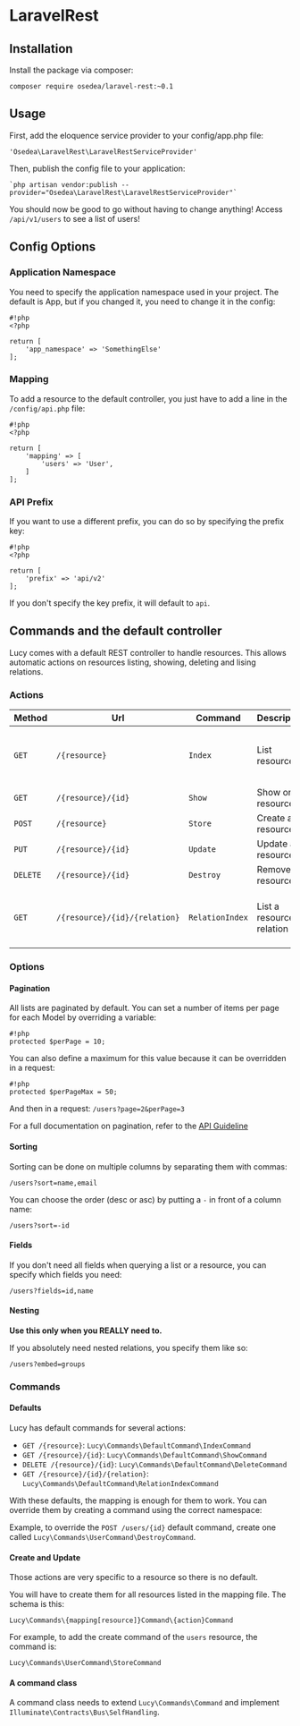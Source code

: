 # LaravelRest

## Installation

Install the package via composer:

    composer require osedea/laravel-rest:~0.1

## Usage

First, add the eloquence service provider to your config/app.php file:

    'Osedea\LaravelRest\LaravelRestServiceProvider'

Then, publish the config file to your application:

    `php artisan vendor:publish --provider="Osedea\LaravelRest\LaravelRestServiceProvider"`

You should now be good to go without having to change anything! Access `/api/v1/users` to see a list of users!

## Config Options

### Application Namespace

You need to specify the application namespace used in your project. The default is App, but if you changed it, you need to change it in the config:

```
#!php
<?php

return [
    'app_namespace' => 'SomethingElse'
];
```

### Mapping

To add a resource to the default controller, you just have to add a line in the `/config/api.php` file:

```
#!php
<?php

return [
    'mapping' => [
        'users' => 'User',
    ]
];
```

### API Prefix

If you want to use a different prefix, you can do so by specifying the prefix key:

```
#!php
<?php

return [
    'prefix' => 'api/v2'
];
```

If you don't specify the key prefix, it will default to `api`.

## Commands and the default controller

Lucy comes with a default REST controller to handle resources.
This allows automatic actions on resources listing, showing, deleting and lising relations.

### Actions

| Method   | Url                           | Command         | Description              | Options                            |
| -------- | ----------------------------- | --------------- | ------------------------ | ---------------------------------- |
| `GET`    | `/{resource}`                 | `Index`         | List resources           | page, perPage, sort, fields, embed |
| `GET`    | `/{resource}/{id}`            | `Show`          | Show one resource        | fields, embed                      |
| `POST`   | `/{resource}`                 | `Store`         | Create a resource        |                                    |
| `PUT`    | `/{resource}/{id}`            | `Update`        | Update a resource        |                                    |
| `DELETE` | `/{resource}/{id}`            | `Destroy`       | Remove a resource        |                                    |
| `GET`    | `/{resource}/{id}/{relation}` | `RelationIndex` | List a resource relation | page, perPage, sort, fields, embed |

### Options

#### Pagination

All lists are paginated by default.
You can set a number of items per page for each Model by overriding a variable:

```
#!php
protected $perPage = 10;
```

You can also define a maximum for this value because it can be overridden in a request:

```
#!php
protected $perPageMax = 50;
```

And then in a request: `/users?page=2&perPage=3`

For a full documentation on pagination, refer to the [API Guideline](https://bitbucket.org/osedea/coding-guidelines/src/master/API%20guidelines.md)

#### Sorting

Sorting can be done on multiple columns by separating them with commas:

`/users?sort=name,email`

You can choose the order (desc or asc) by putting a `-` in front of a column name:

`/users?sort=-id`

#### Fields

If you don't need all fields when querying a list or a resource, you can specify which fields you need:

`/users?fields=id,name`

#### Nesting

**Use this only when you REALLY need to.**

If you absolutely need nested relations, you specify them like so:

`/users?embed=groups`

### Commands

#### Defaults

Lucy has default commands for several actions:

 * `GET /{resource}`: `Lucy\Commands\DefaultCommand\IndexCommand`
 * `GET /{resource}/{id}`: `Lucy\Commands\DefaultCommand\ShowCommand`
 * `DELETE /{resource}/{id}`: `Lucy\Commands\DefaultCommand\DeleteCommand`
 * `GET /{resource}/{id}/{relation}`: `Lucy\Commands\DefaultCommand\RelationIndexCommand`

With these defaults, the mapping is enough for them to work. You can override them by creating a command using the
correct namespace:

Example, to override the `POST /users/{id}` default command, create one called `Lucy\Commands\UserCommand\DestroyCommand`.

#### Create and Update

Those actions are very specific to a resource so there is no default.

You will have to create them for all resources listed in the mapping file. The schema is this:

`Lucy\Commands\{mapping[resource]}Command\{action}Command`

For example, to add the create command of the `users` resource, the command is:

`Lucy\Commands\UserCommand\StoreCommand`

#### A command class

A command class needs to extend `Lucy\Commands\Command` and implement `Illuminate\Contracts\Bus\SelfHandling`.

